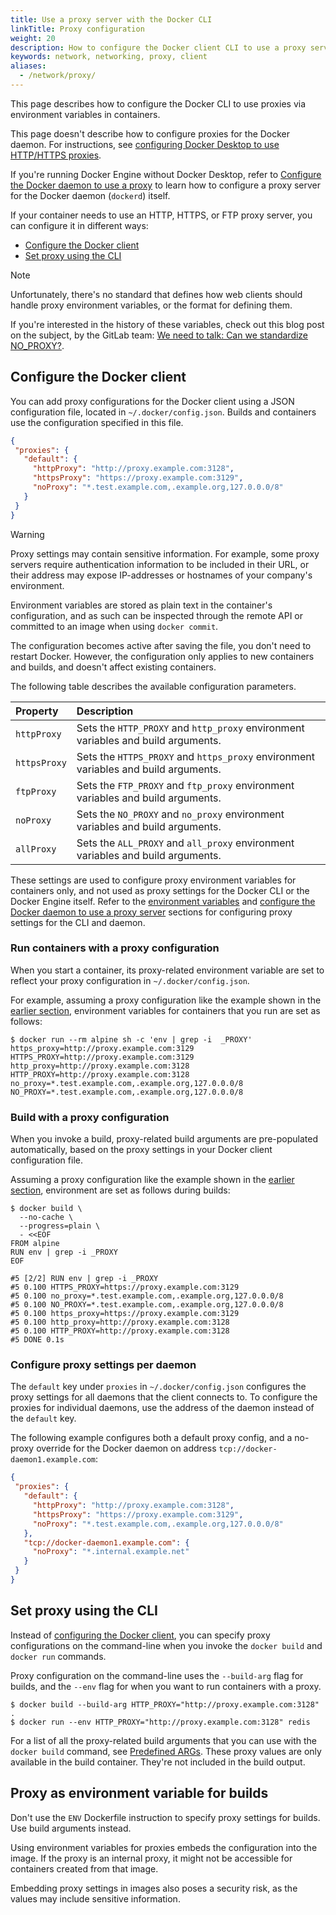 ```yaml
---
title: Use a proxy server with the Docker CLI
linkTitle: Proxy configuration
weight: 20
description: How to configure the Docker client CLI to use a proxy server
keywords: network, networking, proxy, client
aliases:
  - /network/proxy/
---
```


This page describes how to configure the Docker CLI to use proxies via
environment variables in containers.

This page doesn't describe how to configure proxies for the Docker daemon.
For instructions, see [configuring Docker Desktop to use HTTP/HTTPS proxies](/manuals/desktop/settings.md#proxies).

If you're running Docker Engine without Docker Desktop, refer to
[Configure the Docker daemon to use a proxy](/manuals/engine/daemon/proxy.md)
to learn how to configure a proxy server for the Docker daemon (`dockerd`) itself.

If your container needs to use an HTTP, HTTPS, or FTP proxy server, you can
configure it in different ways:

- [Configure the Docker client](#configure-the-docker-client)
- [Set proxy using the CLI](#set-proxy-using-the-cli)

> [!NOTE]
>
> Unfortunately, there's no standard that defines how web clients should handle proxy 
> environment variables, or the format for defining them.
>
> If you're interested in the history of these variables, check out this blog
> post on the subject, by the GitLab team:
> [We need to talk: Can we standardize NO_PROXY?](https://about.gitlab.com/blog/2021/01/27/we-need-to-talk-no-proxy/).

## Configure the Docker client

You can add proxy configurations for the Docker client using a JSON
configuration file, located in `~/.docker/config.json`.
Builds and containers use the configuration specified in this file.

```json
{
 "proxies": {
   "default": {
     "httpProxy": "http://proxy.example.com:3128",
     "httpsProxy": "https://proxy.example.com:3129",
     "noProxy": "*.test.example.com,.example.org,127.0.0.0/8"
   }
 }
}
```

> [!WARNING]
>
> Proxy settings may contain sensitive information. For example, some proxy servers
> require authentication information to be included in their URL, or their
> address may expose IP-addresses or hostnames of your company's environment.
>
> Environment variables are stored as plain text in the container's configuration,
> and as such can be inspected through the remote API or committed to an image
> when using `docker commit`.

The configuration becomes active after saving the file, you don't need to
restart Docker. However, the configuration only applies to new containers and
builds, and doesn't affect existing containers.

The following table describes the available configuration parameters.

| Property     | Description                                                                         |
| :----------- | :---------------------------------------------------------------------------------- |
| `httpProxy`  | Sets the `HTTP_PROXY` and `http_proxy` environment variables and build arguments.   |
| `httpsProxy` | Sets the `HTTPS_PROXY` and `https_proxy` environment variables and build arguments. |
| `ftpProxy`   | Sets the `FTP_PROXY` and `ftp_proxy` environment variables and build arguments.     |
| `noProxy`    | Sets the `NO_PROXY` and `no_proxy` environment variables and build arguments.       |
| `allProxy`   | Sets the `ALL_PROXY` and `all_proxy` environment variables and build arguments.     |

These settings are used to configure proxy environment variables for containers
only, and not used as proxy settings for the Docker CLI or the Docker Engine
itself.
Refer to the [environment variables](/reference/cli/docker/#environment-variables)
and [configure the Docker daemon to use a proxy server](/manuals/engine/daemon/proxy.md)
sections for configuring proxy settings for the CLI and daemon.

### Run containers with a proxy configuration

When you start a container, its proxy-related environment variable are set
to reflect your proxy configuration in `~/.docker/config.json`.

For example, assuming a proxy configuration like the example
shown in the [earlier section](#configure-the-docker-client), environment
variables for containers that you run are set as follows:

```console
$ docker run --rm alpine sh -c 'env | grep -i  _PROXY'
https_proxy=http://proxy.example.com:3129
HTTPS_PROXY=http://proxy.example.com:3129
http_proxy=http://proxy.example.com:3128
HTTP_PROXY=http://proxy.example.com:3128
no_proxy=*.test.example.com,.example.org,127.0.0.0/8
NO_PROXY=*.test.example.com,.example.org,127.0.0.0/8
```

### Build with a proxy configuration

When you invoke a build, proxy-related build arguments are pre-populated
automatically, based on the proxy settings in your Docker client configuration
file.

Assuming a proxy configuration like the example shown in the
[earlier section](#configure-the-docker-client), environment
are set as follows during builds:

```console
$ docker build \
  --no-cache \
  --progress=plain \
  - <<EOF
FROM alpine
RUN env | grep -i _PROXY
EOF
```

```console
#5 [2/2] RUN env | grep -i _PROXY
#5 0.100 HTTPS_PROXY=https://proxy.example.com:3129
#5 0.100 no_proxy=*.test.example.com,.example.org,127.0.0.0/8
#5 0.100 NO_PROXY=*.test.example.com,.example.org,127.0.0.0/8
#5 0.100 https_proxy=https://proxy.example.com:3129
#5 0.100 http_proxy=http://proxy.example.com:3128
#5 0.100 HTTP_PROXY=http://proxy.example.com:3128
#5 DONE 0.1s
```

### Configure proxy settings per daemon

The `default` key under `proxies` in `~/.docker/config.json` configures the proxy
settings for all daemons that the client connects to.
To configure the proxies for individual daemons,
use the address of the daemon instead of the `default` key.

The following example configures both a default proxy config,
and a no-proxy override for the Docker daemon on address
`tcp://docker-daemon1.example.com`:

```json
{
 "proxies": {
   "default": {
     "httpProxy": "http://proxy.example.com:3128",
     "httpsProxy": "https://proxy.example.com:3129",
     "noProxy": "*.test.example.com,.example.org,127.0.0.0/8"
   },
   "tcp://docker-daemon1.example.com": {
     "noProxy": "*.internal.example.net"
   }
 }
}
```

## Set proxy using the CLI

Instead of [configuring the Docker client](#configure-the-docker-client),
you can specify proxy configurations on the command-line when you invoke the
`docker build` and `docker run` commands.

Proxy configuration on the command-line uses the `--build-arg` flag for builds,
and the `--env` flag for when you want to run containers with a proxy.

```console
$ docker build --build-arg HTTP_PROXY="http://proxy.example.com:3128" .
$ docker run --env HTTP_PROXY="http://proxy.example.com:3128" redis
```

For a list of all the proxy-related build arguments that you can use with the
`docker build` command, see
[Predefined ARGs](/reference/dockerfile.md#predefined-args).
These proxy values are only available in the build container.
They're not included in the build output.

## Proxy as environment variable for builds

Don't use the `ENV` Dockerfile instruction to specify proxy settings for builds.
Use build arguments instead.

Using environment variables for proxies embeds the configuration into the image.
If the proxy is an internal proxy, it might not be accessible for containers
created from that image.

Embedding proxy settings in images also poses a security risk, as the values
may include sensitive information.
